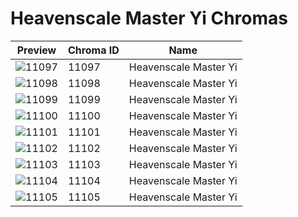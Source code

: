 # Heavenscale Master Yi Chromas

| Preview | Chroma ID | Name |
|---------|-----------|------|
| ![11097](https://raw.communitydragon.org/latest/plugins/rcp-be-lol-game-data/global/default/v1/champion-chroma-images/11/11097.png) | 11097 | Heavenscale Master Yi |
| ![11098](https://raw.communitydragon.org/latest/plugins/rcp-be-lol-game-data/global/default/v1/champion-chroma-images/11/11098.png) | 11098 | Heavenscale Master Yi |
| ![11099](https://raw.communitydragon.org/latest/plugins/rcp-be-lol-game-data/global/default/v1/champion-chroma-images/11/11099.png) | 11099 | Heavenscale Master Yi |
| ![11100](https://raw.communitydragon.org/latest/plugins/rcp-be-lol-game-data/global/default/v1/champion-chroma-images/11/11100.png) | 11100 | Heavenscale Master Yi |
| ![11101](https://raw.communitydragon.org/latest/plugins/rcp-be-lol-game-data/global/default/v1/champion-chroma-images/11/11101.png) | 11101 | Heavenscale Master Yi |
| ![11102](https://raw.communitydragon.org/latest/plugins/rcp-be-lol-game-data/global/default/v1/champion-chroma-images/11/11102.png) | 11102 | Heavenscale Master Yi |
| ![11103](https://raw.communitydragon.org/latest/plugins/rcp-be-lol-game-data/global/default/v1/champion-chroma-images/11/11103.png) | 11103 | Heavenscale Master Yi |
| ![11104](https://raw.communitydragon.org/latest/plugins/rcp-be-lol-game-data/global/default/v1/champion-chroma-images/11/11104.png) | 11104 | Heavenscale Master Yi |
| ![11105](https://raw.communitydragon.org/latest/plugins/rcp-be-lol-game-data/global/default/v1/champion-chroma-images/11/11105.png) | 11105 | Heavenscale Master Yi |